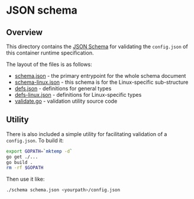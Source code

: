 # JSON schema

## Overview

This directory contains the [JSON Schema](http://json-schema.org/) for
validating the `config.json` of this container runtime specification.

The layout of the files is as follows:
* [schema.json](schema.json) - the primary entrypoint for the whole schema document
* [schema-linux.json](schema-linux.json) - this schema is for the Linux-specific sub-structure
* [defs.json](defs.json) - definitions for general types
* [defs-linux.json](defs-linux.json) - definitions for Linux-specific types
* [validate.go](validate.go) - validation utility source code


## Utility

There is also included a simple utility for facilitating validation of a
`config.json`. To build it:

```bash
export GOPATH=`mktemp -d`
go get ./...
go build .
rm -rf $GOPATH
```

Then use it like:

```bash
./schema schema.json <yourpath>/config.json
```
